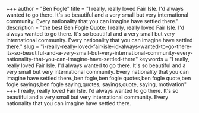 +++
author = "Ben Fogle"
title = "I really, really loved Fair Isle. I'd always wanted to go there. It's so beautiful and a very small but very international community. Every nationality that you can imagine have settled there."
description = "the best Ben Fogle Quote: I really, really loved Fair Isle. I'd always wanted to go there. It's so beautiful and a very small but very international community. Every nationality that you can imagine have settled there."
slug = "i-really-really-loved-fair-isle-id-always-wanted-to-go-there-its-so-beautiful-and-a-very-small-but-very-international-community-every-nationality-that-you-can-imagine-have-settled-there"
keywords = "I really, really loved Fair Isle. I'd always wanted to go there. It's so beautiful and a very small but very international community. Every nationality that you can imagine have settled there.,ben fogle,ben fogle quotes,ben fogle quote,ben fogle sayings,ben fogle saying,quotes, sayings,quote, saying, motivation"
+++
I really, really loved Fair Isle. I'd always wanted to go there. It's so beautiful and a very small but very international community. Every nationality that you can imagine have settled there.
